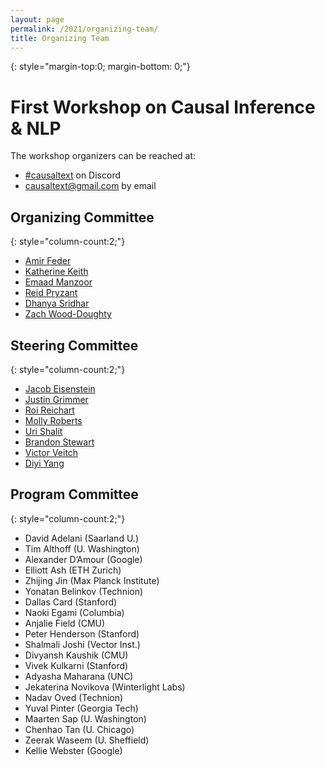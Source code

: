 ```yaml
---
layout: page
permalink: /2021/organizing-team/
title: Organizing Team
---
```


{: style="margin-top:0; margin-bottom: 0;"}
# First Workshop on Causal Inference & NLP

The workshop organizers can be reached at:

   * [#causaltext](https://discord.gg/wPb8Rwa) on Discord 
   * [causaltext@gmail.com](mailto:causaltext@gmail.com) by email

## Organizing Committee
  
  {: style="column-count:2;"}
  * [Amir Feder](https://amirfeder.github.io/)
  * [Katherine Keith](https://kakeith.github.io/)
  * [Emaad Manzoor](http://emaadmanzoor.com/)
  * [Reid Pryzant](https://cs.stanford.edu/~rpryzant/)
  * [Dhanya Sridhar](https://dsridhar91.github.io/)
  * [Zach Wood-Doughty](https://zachwd.com/)

## Steering Committee
  
  {: style="column-count:2;"}
  * [Jacob Eisenstein](https://jacobeisenstein.github.io/)
  * [Justin Grimmer](https://www.justingrimmer.org/)
  * [Roi Reichart](https://ie.technion.ac.il/~roiri/)
  * [Molly Roberts](http://www.margaretroberts.net/)
  * [Uri Shalit](https://shalit.net.technion.ac.il/)
  * [Brandon Stewart](https://scholar.princeton.edu/bstewart)
  * [Victor Veitch](http://www.victorveitch.com/)
  * [Diyi Yang](https://www.cc.gatech.edu/~dyang888/)

## Program Committee

  {: style="column-count:2;"}
  * David Adelani (Saarland U.)
  * Tim Althoff (U. Washington)
  * Alexander D’Amour (Google)
  * Elliott Ash (ETH Zurich)
  * Zhijing Jin (Max Planck Institute)
  * Yonatan Belinkov (Technion)
  * Dallas Card (Stanford)
  * Naoki Egami (Columbia)
  * Anjalie Field (CMU)
  * Peter Henderson (Stanford)
  * Shalmali Joshi (Vector Inst.)
  * Divyansh Kaushik (CMU)
  * Vivek Kulkarni (Stanford)
  * Adyasha Maharana (UNC)
  * Jekaterina Novikova (Winterlight Labs)
  * Nadav Oved (Technion)
  * Yuval Pinter (Georgia Tech)
  * Maarten Sap (U. Washington)
  * Chenhao Tan (U. Chicago)
  * Zeerak Waseem (U. Sheffield)
  * Kellie Webster (Google)
